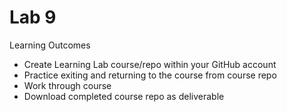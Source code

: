 # Lab 9

Learning Outcomes
  - Create Learning Lab course/repo within your GitHub account
  - Practice exiting and returning to the course from course repo
  - Work through course
  - Download completed course repo as deliverable
